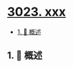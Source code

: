 # [3023. xxx](https://github.com/Tdahuyou/TNotes.leetcode/tree/main/notes/3023.%20xxx)

<!-- region:toc -->

- [1. 📝 概述](#1--概述)

<!-- endregion:toc -->

## 1. 📝 概述
